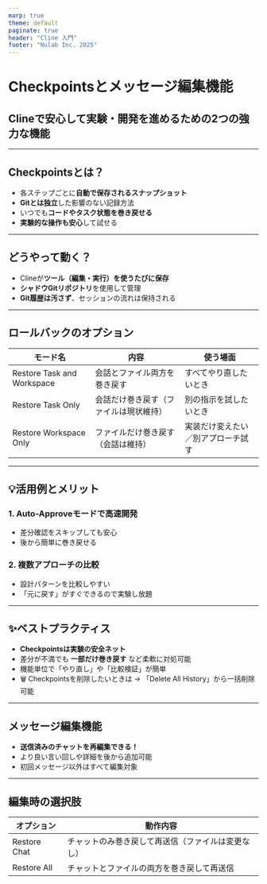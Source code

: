 ```yaml
---
marp: true
theme: default
paginate: true
header: "Cline 入門"
footer: "Nulab Inc. 2025"
---
```


# Checkpointsとメッセージ編集機能

## Clineで安心して実験・開発を進めるための2つの強力な機能

---

## Checkpointsとは？

- 各ステップごとに**自動で保存されるスナップショット**
- **Gitとは独立**した影響のない記録方法
- いつでも**コードやタスク状態を巻き戻せる**
- **実験的な操作も安心**して試せる

---

## どうやって動く？

- Clineが**ツール（編集・実行）を使うたびに保存**
- **シャドウGitリポジトリ**を使用して管理
- **Git履歴は汚さず**、セッションの流れは保持される

---

## ロールバックのオプション

| モード名                  | 内容                                                    | 使う場面                            |
|-------------------------|---------------------------------------------------------|-------------------------------------|
| Restore Task and Workspace | 会話とファイル両方を巻き戻す                                | すべてやり直したいとき               |
| Restore Task Only         | 会話だけ巻き戻す（ファイルは現状維持）                      | 別の指示を試したいとき               |
| Restore Workspace Only    | ファイルだけ巻き戻す（会話は維持）                          | 実装だけ変えたい／別アプローチ試す   |

---

## 💡活用例とメリット

### 1. Auto-Approveモードで高速開発

- 差分確認をスキップしても安心
- 後から簡単に巻き戻せる

### 2. 複数アプローチの比較

- 設計パターンを比較しやすい
- 「元に戻す」がすぐできるので実験し放題

---

## ✨ベストプラクティス

- **Checkpointsは実験の安全ネット**
- 差分が不満でも **一部だけ巻き戻す** など柔軟に対処可能
- 機能単位で「やり直し」や「比較検証」が簡単
- 🗑️ Checkpointsを削除したいときは → 「Delete All History」から一括削除可能

---

## メッセージ編集機能

- **送信済みのチャットを再編集できる！**
- より良い言い回しや詳細を後から追加可能
- 初回メッセージ以外はすべて編集対象

---

## 編集時の選択肢

| オプション          | 動作内容                                         |
|-------------------|----------------------------------------------|
| Restore Chat       | チャットのみ巻き戻して再送信（ファイルは変更なし） |
| Restore All        | チャットとファイルの両方を巻き戻して再送信       |
